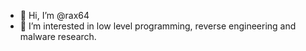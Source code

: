 - 👋 Hi, I’m @rax64
- 👀 I’m interested in low level programming, reverse engineering and malware research.
